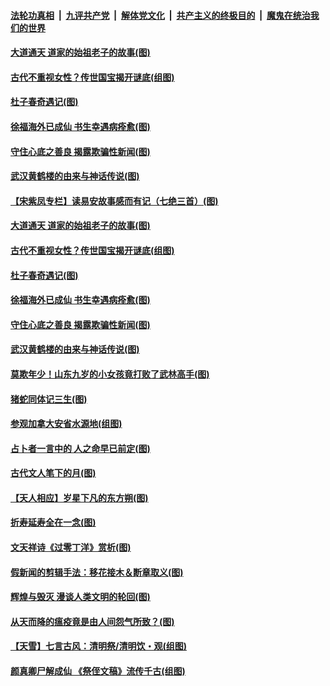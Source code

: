 ####  [法轮功真相](../../../../basic/blob/master/README.md?t=04090430) &nbsp;|&nbsp; [九评共产党](../../../../9ping.md/blob/master/README.md?t=04090430) &nbsp;|&nbsp; [解体党文化](../../../../jtdwh.md/blob/master/README.md?t=04090430)  &nbsp;|&nbsp; [共产主义的终极目的](../../../../gczydzjmd.md/blob/master/README.md?t=04090430) &nbsp;|&nbsp; [魔鬼在统治我们的世界](../../../../mgztzwmdsj.md/blob/master/README.md?t=04090430) 

#### [大道通天 道家的始祖老子的故事(图)](../pages/p7/928809.md?t=04090430) 

#### [古代不重视女性？传世国宝揭开谜底(组图)](../pages/p7/928633.md?t=04090430) 

#### [杜子春奇遇记(图)](../pages/p7/928923.md?t=04090430) 

#### [徐福海外已成仙 书生幸遇病痊愈(图)](../pages/p7/928788.md?t=04090430) 

#### [守住心底之善良 揭露欺骗性新闻(图)](../pages/p7/928584.md?t=04090430) 

#### [武汉黄鹤楼的由来与神话传说(图)](../pages/p7/928819.md?t=04090430) 

#### [【宋紫凤专栏】读易安故事感而有记（七绝三首）(图)](../pages/p7/928924.md?t=04090430) 

#### [大道通天 道家的始祖老子的故事(图)](../pages/p7/928809.md?t=04090430) 

#### [古代不重视女性？传世国宝揭开谜底(组图)](../pages/p7/928633.md?t=04090430) 

#### [杜子春奇遇记(图)](../pages/p7/928923.md?t=04090430) 

#### [徐福海外已成仙 书生幸遇病痊愈(图)](../pages/p7/928788.md?t=04090430) 

#### [守住心底之善良 揭露欺骗性新闻(图)](../pages/p7/928584.md?t=04090430) 

#### [武汉黄鹤楼的由来与神话传说(图)](../pages/p7/928819.md?t=04090430) 

#### [莫欺年少！山东九岁的小女孩竟打败了武林高手(图)](../pages/p7/928619.md?t=04090430) 

#### [猪蛇同体记三生(图)](../pages/p7/928272.md?t=04090430) 

#### [参观加拿大安省水源地(组图)](../pages/p7/928259.md?t=04090430) 

#### [占卜者一言中的 人之命早已前定(图)](../pages/p7/928517.md?t=04090430) 

#### [古代文人笔下的月(图)](../pages/p7/928361.md?t=04090430) 

#### [【天人相应】岁星下凡的东方朔(图)](../pages/p7/928270.md?t=04090430) 

#### [折寿延寿全在一念(图)](../pages/p7/928271.md?t=04090430) 

#### [文天祥诗《过零丁洋》赏析(图)](../pages/p7/928360.md?t=04090430) 

#### [假新闻的剪辑手法：移花接木＆断章取义(图)](../pages/p7/928568.md?t=04090430) 

#### [辉煌与毁灭 漫谈人类文明的轮回(图)](../pages/p7/928269.md?t=04090430) 

#### [从天而降的瘟疫竟是由人间怨气所致？(图)](../pages/p7/928375.md?t=04090430) 

#### [【天雪】七言古风：清明祭/清明饮・观(组图)](../pages/p7/928585.md?t=04090430) 

#### [颜真卿尸解成仙 《祭侄文稿》流传千古(组图)](../pages/p7/926379.md?t=04090430) 


